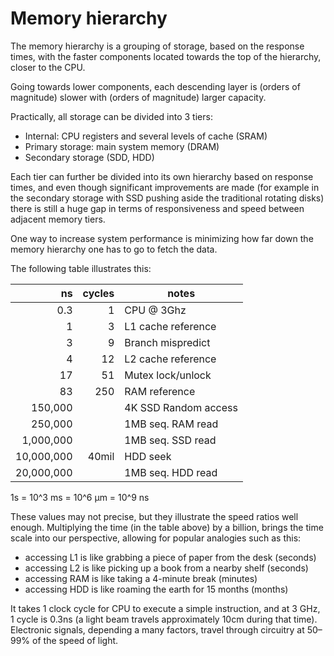 # Memory hierarchy


The memory hierarchy is a grouping of storage, based on the response times, with the faster components located towards the top of the hierarchy, closer to the CPU.

Going towards lower components, each descending layer is (orders of magnitude) slower with (orders of magnitude) larger capacity.

Practically, all storage can be divided into 3 tiers:
- Internal: CPU registers and several levels of cache (SRAM)
- Primary storage: main system memory (DRAM)
- Secondary storage (SDD, HDD)

Each tier can further be divided into its own hierarchy based on response times, and even though significant improvements are made (for example in the secondary storage with SSD pushing aside the traditional rotating disks) there is still a huge gap in terms of responsiveness and speed between adjacent memory tiers.

One way to increase system performance is minimizing how far down the memory hierarchy one has to go to fetch the data.


The following table illustrates this:

 ns         | cycles | notes
-----------:|-------:|-----------------
 0.3        |      1 | CPU @ 3Ghz
 1          |      3 | L1 cache reference
 3          |      9 | Branch mispredict
 4          |     12 | L2 cache reference
 17         |     51 | Mutex lock/unlock
 83         |    250 | RAM reference
 150,000    |        | 4K SSD Random access
 250,000    |        | 1MB seq. RAM read
 1,000,000  |        | 1MB seq. SSD read
 10,000,000 |  40mil | HDD seek
 20,000,000 |        | 1MB seq. HDD read

1s = 10^3 ms = 10^6 μm = 10^9 ns

These values may not precise, but they illustrate the speed ratios well enough. Multiplying the time (in the table above) by a billion, brings the time scale into our perspective, allowing for popular analogies such as this:
- accessing L1 is like grabbing a piece of paper from the desk (seconds)
- accessing L2 is like picking up a book from a nearby shelf (seconds)
- accessing RAM is like taking a 4-minute break (minutes)
- accessing HDD is like roaming the earth for 15 months (months)

It takes 1 clock cycle for CPU to execute a simple instruction, and at 3 GHz, 1 cycle is 0.3ns (a light beam travels approximately 10cm during that time). Electronic signals, depending a many factors, travel through circuitry at 50–99% of the speed of light.

